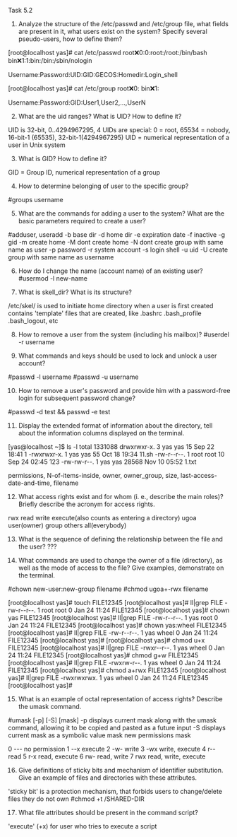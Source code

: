Task 5.2


1) Analyze the structure of the /etc/passwd and /etc/group file, what fields are present in it, what users exist on the system? Specify several pseudo-users, how to define them?

[root@localhost yas]# cat /etc/passwd
root:x:0:0:root:/root:/bin/bash
bin:x:1:1:bin:/bin:/sbin/nologin

Username:Password:UID:GID:GECOS:Homedir:Login_shell

[root@localhost yas]# cat /etc/group
root:x:0:
bin:x:1:

Username:Password:GID:User1,User2,...,UserN


2) What are the uid ranges? What is UID? How to define it?

UID is 32-bit, 0..4294967295, 4 UIDs are special: 0 = root, 65534 = nobody, 16-bit-1 (65535), 32-bit-1(4294967295)
UID = numerical representation of a user in Unix system


3) What is GID? How to define it?

GID = Group ID, numerical representation of a group


4) How to determine belonging of user to the specific group?

#groups username


5) What are the commands for adding a user to the system? What are the basic parameters required to create a user?

#adduser, useradd
-b base dir
-d home dir
-e expiration date
-f inactive
-g gid
-m create home
-M dont create home
-N dont create group with same name as user
-p password
-r system account
-s login shell
-u uid
-U create group with same name as username


6) How do I change the name (account name) of an existing user?
#usermod -l new-name


7) What is skell_dir? What is its structure?

/etc/skel/ is used to initiate home directory when a user is first created
contains 'template' files that are created, like .bashrc .bash_profile .bash_logout, etc


8) How to remove a user from the system (including his mailbox)?
#userdel -r username


9) What commands and keys should be used to lock and unlock a user account?

#passwd -l username
#passwd -u username


10) How to remove a user's password and provide him with a password-free login for subsequent password change?

#passwd -d test && passwd -e test


11) Display the extended format of information about the directory, tell about the information columns displayed on the terminal.

[yas@localhost ~]$ ls -l
total 1331088
drwxrwxr-x. 3 yas  yas          15 Sep 22 18:41 1
-rwxrwxr-x. 1 yas  yas          55 Oct 18 19:34 11.sh
-rw-r--r--. 1 root root         10 Sep 24 02:45 123
-rw-rw-r--. 1 yas  yas       28568 Nov 10 05:52 1.txt

permissions, N-of-items-inside, owner, owner_group, size, last-access-date-and-time, filename


12) What access rights exist and for whom (i. e., describe the main roles)? Briefly describe the acronym for access rights.

rwx read write execute(also counts as entering a directory)
ugoa user(owner) group others all(everybody)


13) What is the sequence of defining the relationship between the file and the user?
???


14) What commands are used to change the owner of a file (directory), as well as the mode of access to the file? Give examples, demonstrate on the terminal.

#chown new-user:new-group filename
#chmod ugoa+-rwx filename

[root@localhost yas]# touch FILE12345
[root@localhost yas]# ll|grep FILE
-rw-r--r--. 1 root root          0 Jan 24 11:24 FILE12345
[root@localhost yas]# chown yas FILE12345
[root@localhost yas]# ll|grep FILE
-rw-r--r--. 1 yas  root          0 Jan 24 11:24 FILE12345
[root@localhost yas]# chown yas:wheel FILE12345
[root@localhost yas]# ll|grep FILE
-rw-r--r--. 1 yas  wheel          0 Jan 24 11:24 FILE12345
[root@localhost yas]# 
[root@localhost yas]# chmod u+x FILE12345 
[root@localhost yas]# ll|grep FILE
-rwxr--r--. 1 yas  wheel          0 Jan 24 11:24 FILE12345
[root@localhost yas]# chmod g+w FILE12345 
[root@localhost yas]# ll|grep FILE
-rwxrw-r--. 1 yas  wheel          0 Jan 24 11:24 FILE12345
[root@localhost yas]# chmod a+rwx FILE12345 
[root@localhost yas]# ll|grep FILE
-rwxrwxrwx. 1 yas  wheel          0 Jan 24 11:24 FILE12345
[root@localhost yas]# 


15) What is an example of octal representation of access rights? Describe the umask command.

#umask [-p] [-S] [mask]
-p		displays current mask along with the umask command, allowing it to be copied and pasted as a future input
-S		displays current mask as a symbolic value
mask	new permissions mask

0 --- no permission
1 --x execute
2 -w- write
3 -wx write, execute
4 r-- read
5 r-x read, execute
6 rw- read, write
7 rwx read, write, execute


16) Give definitions of sticky bits and mechanism of identifier substitution. Give an example of files and directories with these attributes.

'sticky bit' is a protection mechanism, that forbids users to change/delete files they do not own
#chmod +t /SHARED-DIR


17) What file attributes should be present in the command script?

'execute' (+x) for user who tries to execute a script


